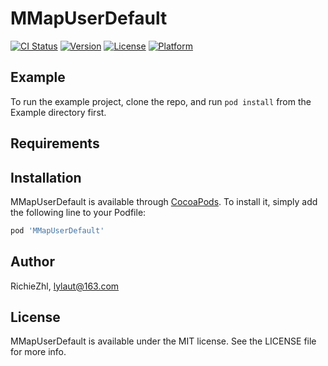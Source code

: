 # MMapUserDefault

[![CI Status](https://img.shields.io/travis/RichieZhl/MMapUserDefault.svg?style=flat)](https://travis-ci.org/RichieZhl/MMapUserDefault)
[![Version](https://img.shields.io/cocoapods/v/MMapUserDefault.svg?style=flat)](https://cocoapods.org/pods/MMapUserDefault)
[![License](https://img.shields.io/cocoapods/l/MMapUserDefault.svg?style=flat)](https://cocoapods.org/pods/MMapUserDefault)
[![Platform](https://img.shields.io/cocoapods/p/MMapUserDefault.svg?style=flat)](https://cocoapods.org/pods/MMapUserDefault)

## Example

To run the example project, clone the repo, and run `pod install` from the Example directory first.

## Requirements

## Installation

MMapUserDefault is available through [CocoaPods](https://cocoapods.org). To install
it, simply add the following line to your Podfile:

```ruby
pod 'MMapUserDefault'
```

## Author

RichieZhl, lylaut@163.com

## License

MMapUserDefault is available under the MIT license. See the LICENSE file for more info.
